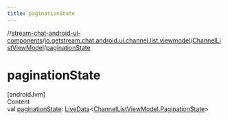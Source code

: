 ```yaml
---
title: paginationState
---
```

//[stream-chat-android-ui-components](../../../index.md)/[io.getstream.chat.android.ui.channel.list.viewmodel](../index.md)/[ChannelListViewModel](index.md)/[paginationState](paginationState.md)



# paginationState  
[androidJvm]  
Content  
val [paginationState](paginationState.md): [LiveData](https://developer.android.com/reference/kotlin/androidx/lifecycle/LiveData.html)&lt;[ChannelListViewModel.PaginationState](PaginationState/index.md)&gt;  



